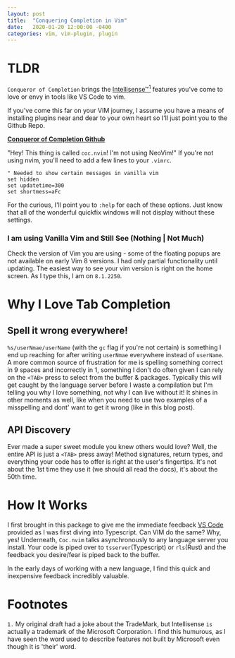 ```yaml
---
layout: post
title:  "Conquering Completion in Vim"
date:   2020-01-20 12:00:00 -0400
categories: vim, vim-plugin, plugin
---
```


# TLDR

`Conqueror of Completion` brings the [Intellisense&trade;<sup>1</sup>](https://docs.microsoft.com/en-us/visualstudio/ide/using-intellisense?view=vs-2019) features you've come to love or envy in tools like VS Code to vim.

If you've come this far on your VIM journey, I assume you have a means of installing plugins near and dear to your own heart so I'll just point you to the Github Repo.

**[Conqueror of Completion Github](https://github.com/neoclide/coc.nvim)**

"Hey! This thing is called `coc.nvim`! I'm not using NeoVim!" If you're not using nvim, you'll need to add a few lines to your `.vimrc`.
```
" Needed to show certain messages in vanilla vim
set hidden
set updatetime=300
set shortmess=aFc
```
For the curious, I'll point you to `:help` for each of these options. Just know that all of the wonderful quickfix windows will not display without these settings.

### I am using Vanilla Vim and Still See (Nothing | Not Much)

Check the version of Vim you are using - some of the floating popups are not available on early Vim 8 versions. I had only partial functionality until updating. The easiest way to see your vim version is right on the home screen. As I type this, I am on `8.1.2250`.

# Why I Love Tab Completion

## Spell it wrong everywhere!

`%s/userNmae/userName` (with the `gc` flag if you're not certain) is something I end up reaching for after writing `userNmae` everywhere instead of `userName`. A more common source of frustration for me is spelling something correct in 9 spaces and incorrectly in 1, something I don't do often given I can rely on the `<TAB>` press to select from the buffer & packages. Typically this will get caught by the language server before I waste a compilation but I'm telling you why I love something, not why I can live without it! It shines in other moments as well, like when you need to use two examples of a misspelling and dont' want to get it wrong (like in this blog post).

## API Discovery

Ever made a super sweet module you knew others would love? Well, the entire API is just a `<TAB>` press away! Method signatures, return types, and everything your code has to offer is right at the user's fingertips. It's not about the 1st time they use it (we should all read the docs), it's about the 50th time.

# How It Works

I first brought in this package to give me the immediate feedback [VS Code](https://code.visualstudio.com/) provided as I was first diving into Typescript. Can VIM do the same? Why, yes! Underneath, `Coc.nvim` talks asynchronously to any language server you install. Your code is piped over to `tsserver`(Typescript) or `rls`(Rust) and the feedback you desire/fear is piped back to the buffer.

In the early days of working with a new language, I find this quick and inexpensive feedback incredibly valuable.

# Footnotes

`1.` My original draft had a joke about the TradeMark, but Intellisense `is` actually a trademark of the Microsoft Corporation. I find this humurous, as I have seen the word used to describe features not built by Microsoft even though it is 'their' word.
